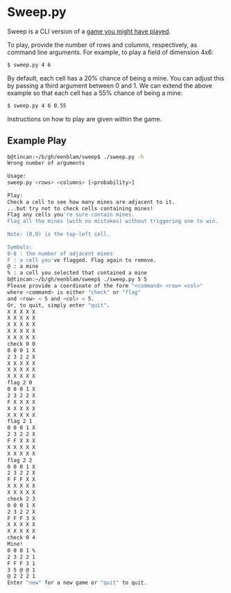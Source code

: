 # Sweep.py
Sweep is a CLI version of a [game you might have played](https://en.wikipedia.org/wiki/Minesweeper_(video_game)).

To play, provide the number of rows and columns, respectively,
as command line arguments.
For example, to play a field of dimension 4x6:

```bash
$ sweep.py 4 6
```

By default, each cell has a 20% chance of being a mine.
You can adjust this by passing a third argument between 0 and 1.
We can extend the above example so that each cell has a 55% chance of being a mine:

```bash
$ sweep.py 4 6 0.55
```

Instructions on how to play are given within the game.

## Example Play

```bash
b@tincan:~/b/gh/eenblam/sweep$ ./sweep.py -h        
Wrong number of arguments 
                         
Usage:   
sweep.py <rows> <columns> [<probability>]
                         
Play:    
Check a cell to see how many mines are adjacent to it.
...but try not to check cells containing mines!
Flag any cells you're sure contain mines.
Flag all the mines (with no mistakes) without triggering one to win.
                         
Note: (0,0) is the top-left cell.
                         
Symbols:
0-8 : the number of adjacent mines
F : a cell you've flagged. Flag again to remove.
@ : a mine
% : a cell you selected that contained a mine
b@tincan:~/b/gh/eenblam/sweep$ ./sweep.py 5 5
Please provide a coordinate of the form "<command> <row> <col>"
where <command> is either "check" or "flag"
and <row> < 5 and <col> < 5.
Or, to quit, simply enter "quit".
X X X X X
X X X X X
X X X X X
X X X X X
X X X X X
check 0 0
0 0 0 1 X
2 3 2 2 X
X X X X X
X X X X X
X X X X X
flag 2 0
0 0 0 1 X
2 3 2 2 X
F X X X X
X X X X X
X X X X X
flag 2 1
0 0 0 1 X
2 3 2 2 X
F F X X X
X X X X X
X X X X X
flag 2 2
0 0 0 1 X
2 3 2 2 X
F F F X X
X X X X X
X X X X X
check 2 3
0 0 0 1 X
2 3 2 2 X
F F F 3 X
X X X X X
X X X X X
check 0 4
Mine!
0 0 0 1 %
2 3 2 2 1
F F F 3 1
3 5 @ @ 1
@ 2 2 2 1
Enter "new" for a new game or "quit" to quit.
```
